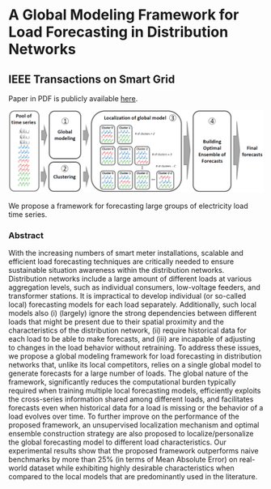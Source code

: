 # A Global Modeling Framework for Load Forecasting in Distribution Networks 
## IEEE Transactions on Smart Grid

Paper in PDF is publicly available [here](https://ieeexplore.ieee.org/document/10092804).

<img src="images/framework.PNG" alt="framework.png" width="600">

We propose a framework for forecasting large groups of electricity load time series.

### Abstract
With the increasing numbers of smart meter installations,
scalable and efficient load forecasting techniques are
critically needed to ensure sustainable situation awareness within
the distribution networks. Distribution networks include a large
amount of different loads at various aggregation levels, such
as individual consumers, low-voltage feeders, and transformer
stations. It is impractical to develop individual (or so-called local)
forecasting models for each load separately. Additionally, such
local models also (i) (largely) ignore the strong dependencies
between different loads that might be present due to their spatial
proximity and the characteristics of the distribution network,
(ii) require historical data for each load to be able to make
forecasts, and (iii) are incapable of adjusting to changes in
the load behavior without retraining. To address these issues,
we propose a global modeling framework for load forecasting
in distribution networks that, unlike its local competitors,
relies on a single global model to generate forecasts for a
large number of loads. The global nature of the framework,
significantly reduces the computational burden typically required
when training multiple local forecasting models, efficiently exploits
the cross-series information shared among different loads,
and facilitates forecasts even when historical data for a load
is missing or the behavior of a load evolves over time. To
further improve on the performance of the proposed framework,
an unsupervised localization mechanism and optimal ensemble
construction strategy are also proposed to localize/personalize
the global forecasting model to different load characteristics.
Our experimental results show that the proposed framework
outperforms naive benchmarks by more than 25% (in terms
of Mean Absolute Error) on real-world dataset while exhibiting
highly desirable characteristics when compared to the local models
that are predominantly used in the literature.

